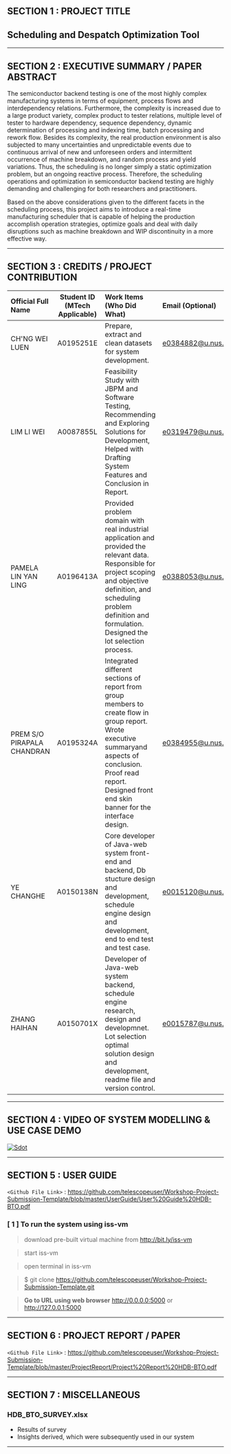 ## SECTION 1 : PROJECT TITLE
## Scheduling and Despatch Optimization Tool

---
## SECTION 2 : EXECUTIVE SUMMARY / PAPER ABSTRACT

The semiconductor backend testing is one of the most highly complex manufacturing systems in terms of equipment, process flows and interdependency relations. Furthermore, the complexity is increased due to a large product variety, complex product to tester relations, multiple level of tester to hardware dependency, sequence dependency, dynamic determination of processing and indexing time, batch processing and rework flow. Besides its complexity, the real production environment is also subjected to many uncertainties and unpredictable events due to continuous arrival of new and unforeseen orders and intermittent occurrence of machine breakdown, and random process and yield variations. Thus, the scheduling is no longer simply a static optimization problem, but an ongoing reactive process. Therefore, the scheduling operations and optimization in semiconductor backend testing are highly demanding and challenging for both researchers and practitioners.  

Based on the above considerations given to the different facets in the scheduling process, this project aims to introduce a real-time manufacturing scheduler that is capable of helping the production accomplish operation strategies, optimize goals and deal with daily disruptions such as machine breakdown and WIP discontinuity in a more effective way. 

---
## SECTION 3 : CREDITS / PROJECT CONTRIBUTION

| Official Full Name  | Student ID (MTech Applicable)  | Work Items (Who Did What) | Email (Optional) |
| :------------ |:---------------:| :-----| :-----|
| CH'NG WEI LUEN | A0195251E | Prepare, extract and clean datasets for system development.| e0384882@u.nus.edu |
| LIM LI WEI | A0087855L | Feasibility Study with JBPM and Software Testing, Recommending and Exploring Solutions for Development,  Helped with Drafting System Features and Conclusion in Report.| e0319479@u.nus.edu |
| PAMELA LIN YAN LING | A0196413A | Provided problem domain with real industrial application and provided the relevant data. Responsible for project scoping and objective definition, and scheduling problem definition and formulation. Designed the lot selection process.| e0388053@u.nus.edu |
| PREM S/O PIRAPALA CHANDRAN | A0195324A | Integrated different sections of report from group members to create flow in group report. Wrote executive summaryand aspects of conclusion. Proof read report. Designed front end skin banner for the interface design.| e0384955@u.nus.edu |
| YE CHANGHE | A0150138N | Core developer of Java-web system front-end and backend, Db stucture design and development, schedule engine design and development, end to end test and test case.| e0015120@u.nus.edu |
| ZHANG HAIHAN | A0150701X |Developer of Java-web system backend, schedule engine research, design and developmnet. Lot selection optimal solution design and development, readme file and version control.  | e0015787@u.nus.edu |
---
## SECTION 4 : VIDEO OF SYSTEM MODELLING & USE CASE DEMO

[![Sdot](https://live.staticflickr.com/65535/40690941073_035d1c4248_n.jpg)](https://youtu.be/-AiYLUjP6o8 "Sudoku AI Solver")

---
## SECTION 5 : USER GUIDE

`<Github File Link>` : <https://github.com/telescopeuser/Workshop-Project-Submission-Template/blob/master/UserGuide/User%20Guide%20HDB-BTO.pdf>

### [ 1 ] To run the system using iss-vm

> download pre-built virtual machine from http://bit.ly/iss-vm

> start iss-vm

> open terminal in iss-vm

> $ git clone https://github.com/telescopeuser/Workshop-Project-Submission-Template.git


> **Go to URL using web browser** http://0.0.0.0:5000 or http://127.0.0.1:5000


---
## SECTION 6 : PROJECT REPORT / PAPER

`<Github File Link>` : <https://github.com/telescopeuser/Workshop-Project-Submission-Template/blob/master/ProjectReport/Project%20Report%20HDB-BTO.pdf>

---
## SECTION 7 : MISCELLANEOUS

### HDB_BTO_SURVEY.xlsx
* Results of survey
* Insights derived, which were subsequently used in our system

---

